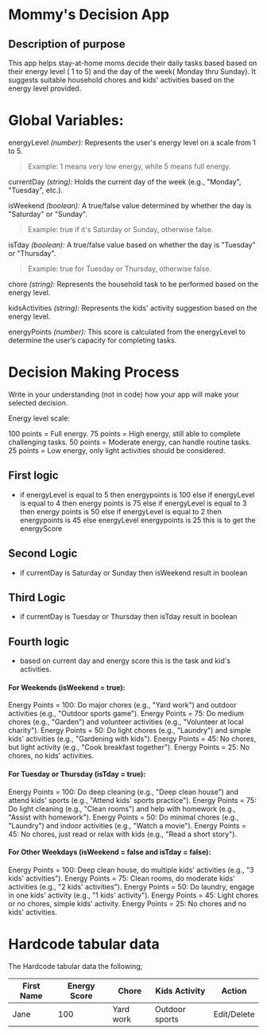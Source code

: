 # Mommy's Decision App

## Description of purpose

This app helps stay-at-home moms decide their daily tasks based based on their energy level ( 1 to 5) and the day of the week( Monday thru Sunday). It suggests suitable household chores and kids' activities based on the energy level provided.

# Global Variables:

energyLevel *(number):*
Represents the user's energy level on a scale from 1 to 5.

> Example: 1 means very low energy, while 5 means full energy.

currentDay *(string):*
Holds the current day of the week (e.g., "Monday", "Tuesday", etc.).

isWeekend *(boolean):*
A true/false value determined by whether the day is "Saturday" or "Sunday".
>   Example: true if it's Saturday or Sunday, otherwise false.


isTday *(boolean):*
A true/false value based on whether the day is "Tuesday" or "Thursday".

>   Example: true for Tuesday or Thursday, otherwise false.

chore *(string):*
Represents the household task to be performed based on the energy level.

kidsActivities *(string):*
Represents the kids' activity suggestion based on the energy level.

energyPoints *(number):*
This score is calculated from the energyLevel to determine the user’s capacity for completing tasks.

# Decision Making Process
 Write in your understanding (not in code) how your app will make your selected decision.

Energy level scale:

100 points = Full energy.
75 points = High energy, still able to complete challenging tasks.
50 points = Moderate energy, can handle routine tasks.
25 points = Low energy, only light activities should be considered.

## First logic

- if energyLevel is equal to 5 then energypoints is 100
  else if energyLevel is equal to 4 then energy points is 75
  else if energyLevel is equal to 3 then energy points is 50
  else if energyLevel is equal to 2 then energypoints is 45
  else energyLevel energypoints is 25 this is to get the energyScore

## Second Logic

- if currentDay is Saturday or Sunday then isWeekend result in boolean

## Third Logic

- if currentDay is Tuesday or Thursday then isTday result in boolean

## Fourth logic

- based on current day and energy score this is the task and kid's activities.

#### For Weekends (isWeekend = true):

Energy Points = 100: Do major chores (e.g., "Yard work") and outdoor activities (e.g., "Outdoor sports game").
Energy Points = 75: Do medium chores (e.g., "Garden") and volunteer activities (e.g., "Volunteer at local charity").
Energy Points = 50: Do light chores (e.g., "Laundry") and simple kids' activities (e.g., "Gardening with kids").
Energy Points = 45: No chores, but light activity (e.g., "Cook breakfast together").
Energy Points = 25: No chores, no kids' activities.

#### For Tuesday or Thursday (isTday = true):

Energy Points = 100: Do deep cleaning (e.g., "Deep clean house") and attend kids' sports (e.g., "Attend kids' sports practice").
Energy Points = 75: Do light cleaning (e.g., "Clean rooms") and help with homework (e.g., "Assist with homework").
Energy Points = 50: Do minimal chores (e.g., "Laundry") and indoor activities (e.g., "Watch a movie").
Energy Points = 45: No chores, just read or relax with kids (e.g., "Read a short story").

#### For Other Weekdays (isWeekend = false and isTday = false):

Energy Points = 100: Deep clean house, do multiple kids' activities (e.g., "3 kids' activities").
Energy Points = 75: Clean rooms, do moderate kids' activities (e.g., "2 kids' activities").
Energy Points = 50: Do laundry, engage in one kids' activity (e.g., "1 kids' activity").
Energy Points = 45: Light chores or no chores, simple kids' activity.
Energy Points = 25: No chores and no kids' activities.

# Hardcode tabular data

The Hardcode tabular data the following;

| First Name | Energy Score | Chore     | Kids Activity  | Action      |
| ---------- | ------------ | --------- | -------------- | ----------- |
| Jane       | 100          | Yard work | Outdoor sports | Edit/Delete |